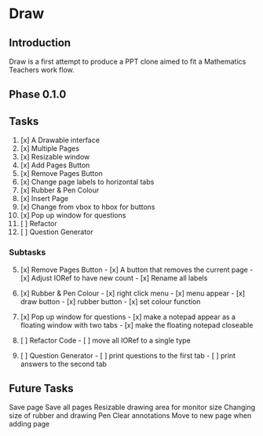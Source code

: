 # Draw
## Introduction
Draw is a first attempt to produce a PPT clone aimed to fit a Mathematics Teachers
work flow.

## Phase 0.1.0

## Tasks
1.  [x] A Drawable interface 
2.  [x] Multiple Pages 
3.  [x] Resizable window 
4.  [x] Add Pages Button
5.  [x] Remove Pages Button
6.  [x] Change page labels to horizontal tabs
7.  [x] Rubber & Pen Colour
8.  [x] Insert Page
9.  [x] Change from vbox to hbox for buttons
10. [x] Pop up window for questions
11. [ ] Refactor
12. [ ] Question Generator

### Subtasks
5.  [x] Remove Pages Button
        - [x] A button that removes the current page 
        - [x] Adjust IORef to have new count
        - [x] Rename all labels 

7.  [x] Rubber & Pen Colour
        - [x] right click menu 
            - [x] menu appear
            - [x] draw button 
            - [x] rubber button 
            - [x] set colour function

10. [x] Pop up window for questions
        - [x] make a notepad appear as a floating window with two tabs
        - [x] make the floating notepad closeable

11. [ ] Refactor Code
        - [ ] move all IORef to a single type 

12. [ ] Question Generator
        - [ ] print questions to the first tab 
        - [ ] print answers to the second tab
## Future Tasks 
Save page 
Save all pages
Resizable drawing area for monitor size 
Changing size of rubber and drawing Pen
Clear annotations
Move to new page when adding page

